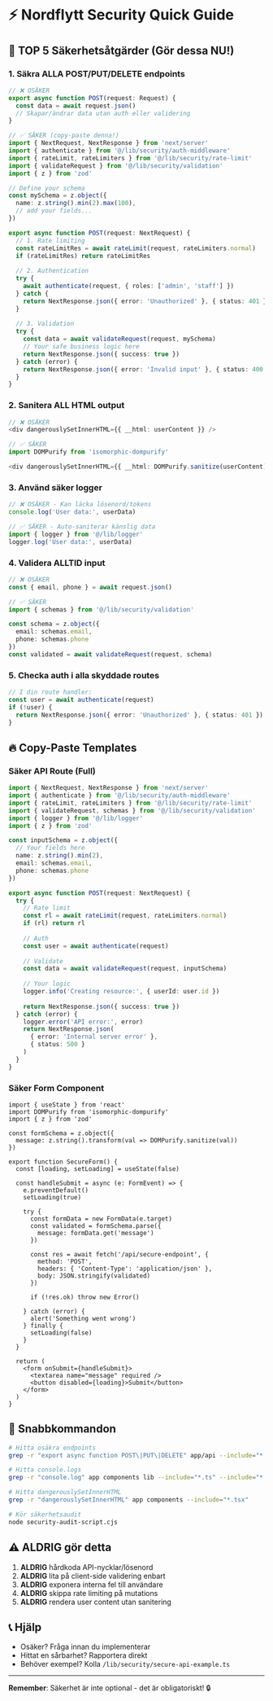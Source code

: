 # ⚡ Nordflytt Security Quick Guide

## 🚨 TOP 5 Säkerhetsåtgärder (Gör dessa NU!)

### 1. Säkra ALLA POST/PUT/DELETE endpoints
```typescript
// ❌ OSÄKER
export async function POST(request: Request) {
  const data = await request.json()
  // Skapar/ändrar data utan auth eller validering
}

// ✅ SÄKER (copy-paste denna!)
import { NextRequest, NextResponse } from 'next/server'
import { authenticate } from '@/lib/security/auth-middleware'
import { rateLimit, rateLimiters } from '@/lib/security/rate-limit'
import { validateRequest } from '@/lib/security/validation'
import { z } from 'zod'

// Define your schema
const mySchema = z.object({
  name: z.string().min(2).max(100),
  // add your fields...
})

export async function POST(request: NextRequest) {
  // 1. Rate limiting
  const rateLimitRes = await rateLimit(request, rateLimiters.normal)
  if (rateLimitRes) return rateLimitRes
  
  // 2. Authentication
  try {
    await authenticate(request, { roles: ['admin', 'staff'] })
  } catch {
    return NextResponse.json({ error: 'Unauthorized' }, { status: 401 })
  }
  
  // 3. Validation
  try {
    const data = await validateRequest(request, mySchema)
    // Your safe business logic here
    return NextResponse.json({ success: true })
  } catch (error) {
    return NextResponse.json({ error: 'Invalid input' }, { status: 400 })
  }
}
```

### 2. Sanitera ALL HTML output
```typescript
// ❌ OSÄKER
<div dangerouslySetInnerHTML={{ __html: userContent }} />

// ✅ SÄKER
import DOMPurify from 'isomorphic-dompurify'

<div dangerouslySetInnerHTML={{ __html: DOMPurify.sanitize(userContent) }} />
```

### 3. Använd säker logger
```typescript
// ❌ OSÄKER - Kan läcka lösenord/tokens
console.log('User data:', userData)

// ✅ SÄKER - Auto-saniterar känslig data
import { logger } from '@/lib/logger'
logger.log('User data:', userData)
```

### 4. Validera ALLTID input
```typescript
// ❌ OSÄKER
const { email, phone } = await request.json()

// ✅ SÄKER
import { schemas } from '@/lib/security/validation'

const schema = z.object({
  email: schemas.email,
  phone: schemas.phone
})
const validated = await validateRequest(request, schema)
```

### 5. Checka auth i alla skyddade routes
```typescript
// I din route handler:
const user = await authenticate(request)
if (!user) {
  return NextResponse.json({ error: 'Unauthorized' }, { status: 401 })
}
```

## 🔥 Copy-Paste Templates

### Säker API Route (Full)
```typescript
import { NextRequest, NextResponse } from 'next/server'
import { authenticate } from '@/lib/security/auth-middleware'
import { rateLimit, rateLimiters } from '@/lib/security/rate-limit'
import { validateRequest, schemas } from '@/lib/security/validation'
import { logger } from '@/lib/logger'
import { z } from 'zod'

const inputSchema = z.object({
  // Your fields here
  name: z.string().min(2),
  email: schemas.email,
  phone: schemas.phone
})

export async function POST(request: NextRequest) {
  try {
    // Rate limit
    const rl = await rateLimit(request, rateLimiters.normal)
    if (rl) return rl
    
    // Auth
    const user = await authenticate(request)
    
    // Validate
    const data = await validateRequest(request, inputSchema)
    
    // Your logic
    logger.info('Creating resource:', { userId: user.id })
    
    return NextResponse.json({ success: true })
  } catch (error) {
    logger.error('API error:', error)
    return NextResponse.json(
      { error: 'Internal server error' },
      { status: 500 }
    )
  }
}
```

### Säker Form Component
```tsx
import { useState } from 'react'
import DOMPurify from 'isomorphic-dompurify'
import { z } from 'zod'

const formSchema = z.object({
  message: z.string().transform(val => DOMPurify.sanitize(val))
})

export function SecureForm() {
  const [loading, setLoading] = useState(false)
  
  const handleSubmit = async (e: FormEvent) => {
    e.preventDefault()
    setLoading(true)
    
    try {
      const formData = new FormData(e.target)
      const validated = formSchema.parse({
        message: formData.get('message')
      })
      
      const res = await fetch('/api/secure-endpoint', {
        method: 'POST',
        headers: { 'Content-Type': 'application/json' },
        body: JSON.stringify(validated)
      })
      
      if (!res.ok) throw new Error()
      
    } catch (error) {
      alert('Something went wrong')
    } finally {
      setLoading(false)
    }
  }
  
  return (
    <form onSubmit={handleSubmit}>
      <textarea name="message" required />
      <button disabled={loading}>Submit</button>
    </form>
  )
}
```

## 🚀 Snabbkommandon

```bash
# Hitta osäkra endpoints
grep -r "export async function POST\|PUT\|DELETE" app/api --include="*.ts" | grep -v "authenticate\|requireAuth"

# Hitta console.logs
grep -r "console.log" app components lib --include="*.ts" --include="*.tsx" | grep -v node_modules

# Hitta dangerouslySetInnerHTML
grep -r "dangerouslySetInnerHTML" app components --include="*.tsx"

# Kör säkerhetsaudit
node security-audit-script.cjs
```

## ⚠️ ALDRIG gör detta

1. **ALDRIG** hårdkoda API-nycklar/lösenord
2. **ALDRIG** lita på client-side validering enbart
3. **ALDRIG** exponera interna fel till användare
4. **ALDRIG** skippa rate limiting på mutations
5. **ALDRIG** rendera user content utan sanitering

## 📞 Hjälp

- Osäker? Fråga innan du implementerar
- Hittat en sårbarhet? Rapportera direkt
- Behöver exempel? Kolla `/lib/security/secure-api-example.ts`

---

**Remember**: Säkerhet är inte optional - det är obligatoriskt! 🔒